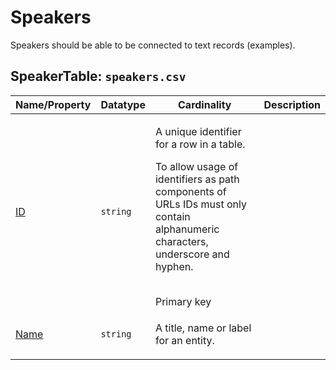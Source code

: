 # Speakers

Speakers should be able to be connected to text records (examples).

## SpeakerTable: `speakers.csv`

Name/Property | Datatype | Cardinality | Description
 --- | --- | --- | --- 
[ID](http://cldf.clld.org/v1.0/terms.rdf#id) | `string` | <div>             <p>A unique identifier for a row in a table.</p>             <p>                 To allow usage of identifiers as path components of URLs                 IDs must only contain alphanumeric characters, underscore and hyphen.             </p>         </div>         <br>Primary key
[Name](http://cldf.clld.org/v1.0/terms.rdf#name) | `string` | <div>             <p>A title, name or label for an entity.</p>         </div>         